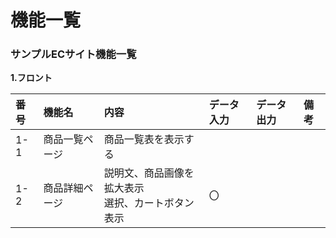 # 機能一覧
### サンプルECサイト機能一覧
**1.フロント**

|番号|機能名|内容|データ入力|データ出力|備考|
|:---|:---|:---|:---|:----|:---|
|1-1|商品一覧ページ|商品一覧表を表示する||||
|1-2|商品詳細ページ|説明文、商品画像を拡大表示<br>選択、カートボタン表示|〇|||
